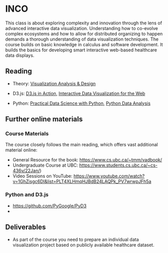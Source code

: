 # INCO

This class is about exploring complexity and innovation through the lens of advanced interactive data visualization. Understanding how to co-evolve complex ecosystems and how to allow for distributed organizing to happen demands a thorough understanding of data visualization techniques. The course builds on basic knowledge in calculus and software development. It builds the basics for developing smart interactive web-based healthcare data displays.

## Reading

- Theory: [Visualization Analysis & Design](https://ebookcentral.proquest.com/lib/th-deggendorf/reader.action?docID=1664615)

- D3.js: [D3.js in Action](https://ebookcentral.proquest.com/lib/th-deggendorf/reader.action?docID=6642501&query=d3.js&ppg=1), [Interactive Data Visualization for the Web](https://www.oreilly.com/library/view/interactive-data-visualization/9781491921296/)
- Python: [Practical Data Science with Python](https://ebookcentral.proquest.com/lib/th-deggendorf/reader.action?docID=6739165), [Python Data Analysis](https://ebookcentral.proquest.com/lib/th-deggendorf/reader.action?docID=6462897)


## Further online materials


### Course Materials

The course closely follows the main reading, which offers vast additional material online:

- General Resource for the book: https://www.cs.ubc.ca/~tmm/vadbook/
- Undergraduate Course at UBC: https://www.students.cs.ubc.ca/~cs-436v/22Jan/)
- Video Sessions on YouTube: https://www.youtube.com/watch?v=1GhZisgc6DI&list=PLT4XLHmqHJBdB24LAQPk_PV7wrwpJFh5a

### Python and D3.js

- https://github.com/PyGoogle/PyD3
- 



## Deliverables

- As part of the course you need to prepare an individual data visualization project based on publicly available healthcare dataset. 

